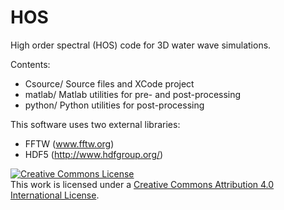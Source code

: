# HOS
High order spectral (HOS) code for 3D water wave simulations.

Contents:

* Csource/ Source files and XCode project
* matlab/ Matlab utilities for pre- and post-processing
* python/ Python utilities for post-processing

This software uses two external libraries:

* FFTW (www.fftw.org)
* HDF5 (http://www.hdfgroup.org/)

<a rel="license" href="http://creativecommons.org/licenses/by/4.0/"><img alt="Creative Commons License" style="border-width:0" src="https://i.creativecommons.org/l/by/4.0/88x31.png" /></a><br />This work is licensed under a <a rel="license" href="http://creativecommons.org/licenses/by/4.0/">Creative Commons Attribution 4.0 International License</a>.
